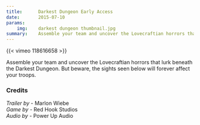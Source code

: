 ```yaml
---
title:      Darkest Dungeon Early Access
date:       2015-07-10
params:
    img:    darkest dungeon thumbnail.jpg
summary:    Assemble your team and uncover the Lovecraftian horrors that lurk beneath the Darkest Dungeon.  But beware, the sights seen below will forever affect your troops.
---
```


{{< vimeo 118616658 >}}

Assemble your team and uncover the Lovecraftian horrors that lurk beneath the Darkest Dungeon.  But beware, the sights seen below will forever affect your troops.

### Credits
_Trailer by_ - Marlon Wiebe  
_Game by_ - Red Hook Studios  
_Audio by_ - Power Up Audio  
